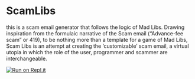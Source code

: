 # ScamLibs
this is a scam email generator that follows the logic of Mad Libs.
Drawing inspiration from the formulaic narrative of the Scam email (“Advance-fee scam” or 419), to be nothing more than a template for a game of Mad Libs, Scam Libs is an attempt at creating the ‘customizable’ scam email, a virtual utopia in which the role of the user, programmer and scammer are interchangeable.

[![Run on Repl.it](https://repl.it/badge/github/kayladrz/ScamLibs)](https://repl.it/github/kayladrz/ScamLibs)